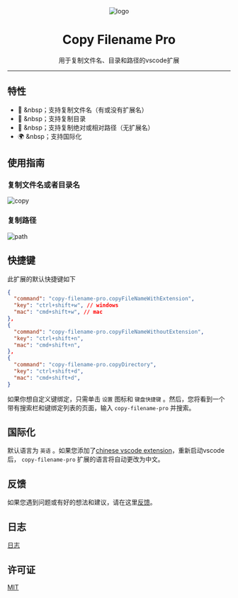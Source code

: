 <div align="center">
  <img src="https://github.com/user-attachments/assets/90dc92f3-ef25-419d-8173-6d3dfe7c0e83" alt="logo" />
  <h1>Copy Filename Pro</h1>
  <p>用于复制文件名、目录和路径的vscode扩展</p>
</div>

---

## 特性

- 📝 &nbsp；支持复制文件名（有或没有扩展名）
- 📖 &nbsp；支持复制目录
- 🌈 &nbsp；支持复制绝对或相对路径（无扩展名）
- 🌍 &nbsp；支持国际化

## 使用指南

### 复制文件名或者目录名

![copy](https://github.com/user-attachments/assets/c58b2ec5-36d4-4e62-b3fc-c33b49abc792)

### 复制路径

![path](https://github.com/user-attachments/assets/e61bf821-7a8a-4075-bcdf-db5f613eb621)

## 快捷键

此扩展的默认快捷键如下

```json
{
  "command": "copy-filename-pro.copyFileNameWithExtension",
  "key": "ctrl+shift+w", // windows
  "mac": "cmd+shift+w", // mac
},
{
  "command": "copy-filename-pro.copyFileNameWithoutExtension",
  "key": "ctrl+shift+n",
  "mac": "cmd+shift+n",
},
{
  "command": "copy-filename-pro.copyDirectory",
  "key": "ctrl+shift+d",
  "mac": "cmd+shift+d",
}
```

如果你想自定义键绑定，只需单击 `设置` 图标和 `键盘快捷键` 。然后，您将看到一个带有搜索栏和键绑定列表的页面，输入 `copy-filename-pro` 并搜索。

## 国际化

默认语言为 `英语` 。如果您添加了[chinese vscode extension](https://marketplace.visualstudio.com/items?itemName=MS-CEINTL.vscode语言包zh-hans)，重新启动vscode后， `copy-filename-pro` 扩展的语言将自动更改为中文。

## 反馈

如果您遇到问题或有好的想法和建议，请在这里[反馈](https://github.com/chouchouji/copy-filename-pro/issues)。

## 日志

[日志](CHANGELOG.md)

## 许可证

[MIT](LICENSE)
